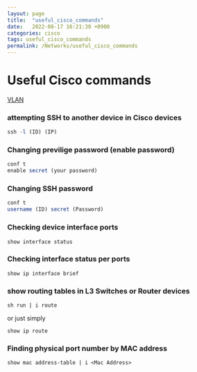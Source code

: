 ```yaml
---
layout: page
title:  "useful_cisco_commands"
date:   2022-08-17 16:21:30 +0900
categories: cisco
tags: useful_cisco_commands
permalink: /Networks/useful_cisco_commands
---
```


# Useful Cisco commands

[VLAN](/Networks/useful_cisco_commands/vlan.md)

### attempting SSH to another device in Cisco devices

```jsx
ssh -l (ID) (IP)
```

### Changing previlige password (enable password)

```jsx
conf t
enable secret (your password)
```

### Changing SSH password

```jsx
conf t
username (ID) secret (Password)
```

### Checking device interface ports

```
show interface status
```

### Checking interface status per ports

```
show ip interface brief
```

### show routing tables in L3 Switches or Router devices

```
sh run | i route
```

or just simply

```
show ip route
```

### Finding physical port number by MAC address

```
show mac address-table | i <Mac Address>
```